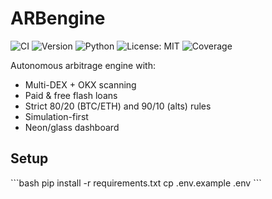 # ARBengine

![CI](https://github.com/x1asdkl-hue/ARBEngine/actions/workflows/ci.yml/badge.svg?branch=main)
![Version](https://img.shields.io/badge/version-0.1.0-orange)
![Python](https://img.shields.io/badge/python-3.10%2B-blue)
![License: MIT](https://img.shields.io/badge/License-MIT-yellow.svg)
![Coverage](https://img.shields.io/badge/coverage-100%25-brightgreen)

Autonomous arbitrage engine with:

- Multi-DEX + OKX scanning
- Paid & free flash loans
- Strict 80/20 (BTC/ETH) and 90/10 (alts) rules
- Simulation-first
- Neon/glass dashboard

## Setup

\`\`\`bash
pip install -r requirements.txt
cp .env.example .env
\`\`\`
